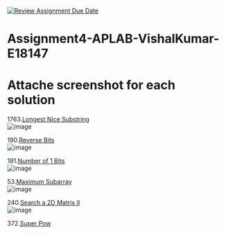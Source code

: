 [![Review Assignment Due Date](https://classroom.github.com/assets/deadline-readme-button-22041afd0340ce965d47ae6ef1cefeee28c7c493a6346c4f15d667ab976d596c.svg)](https://classroom.github.com/a/9cpYv7kx)
# Assignment4-APLAB-VishalKumar-E18147 
# Attache screenshot for each solution
1763.[Longest Nice Substring](https://leetcode.com/problems/longest-nice-substring/description/)<br>
![image](https://github.com/user-attachments/assets/e34a5c4c-4b32-4635-9383-f53d08d4c416)

190.[Reverse Bits](https://leetcode.com/problems/reverse-bits/description/)<br>
![image](https://github.com/user-attachments/assets/f174d001-d148-4469-9400-6fa0b27b90ce)

191.[Number of 1 Bits](https://leetcode.com/problems/number-of-1-bits/description/)<br>
![image](https://github.com/user-attachments/assets/127cb56d-c722-467c-a57a-d11b383a2848)

53.[Maximum Subarray](https://leetcode.com/problems/maximum-subarray/description/)<br>
![image](https://github.com/user-attachments/assets/f170140c-8d04-44fa-9562-44af8b722859)

240.[Search a 2D Matrix II](https://leetcode.com/problems/search-a-2d-matrix-ii/description/)<br>
![image](https://github.com/user-attachments/assets/6ac6720b-68df-418c-adb1-847cd570f874)

372.[Super Pow](https://leetcode.com/problems/super-pow/description/)<br>
